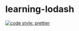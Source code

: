 # learning-lodash

<a href="https://prettier.io/"><img alt="code style: prettier" src="https://img.shields.io/badge/code_style-prettier-ff69b4.svg"></a>
